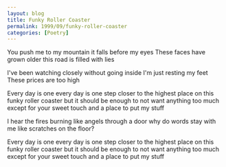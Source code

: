 ```yaml
---
layout: blog
title: Funky Roller Coaster
permalink: 1999/09/funky-roller-coaster
categories: [Poetry]
---
```


You push me to my mountain
it falls before my eyes
These faces have grown older
this road is filled with lies

I've been watching closely
without going inside
I'm just resting my feet
These prices are too high

Every day is one
every day is one step closer
to the highest place
on this funky roller coaster
but it should be enough
to not want anything too much
except for your sweet touch
and a place to put my stuff

I hear the fires burning
like angels through a door
why do words stay with me
like scratches on the floor?

Every day is one
every day is one step closer
to the highest place
on this funky roller coaster
but it should be enough
to not want anything too much
except for your sweet touch
and a place to put my stuff
